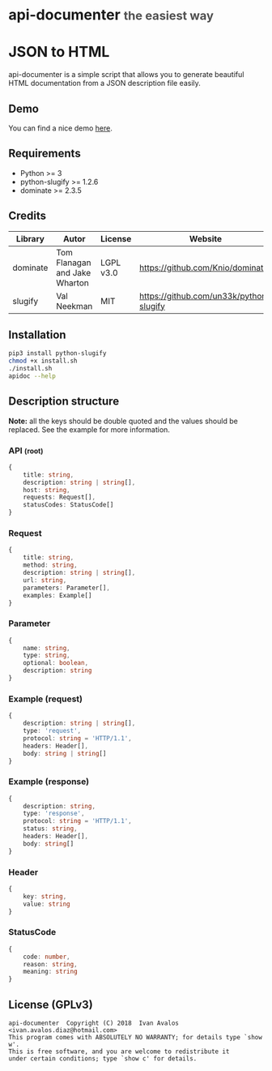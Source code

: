 # api-documenter <small style="color: #505050">the easiest way</small>

# JSON to HTML

api-documenter is a simple script that allows you to generate beautiful HTML documentation from a JSON description file easily.

## Demo

You can find a nice demo <a href="https://ivan-avalos.github.io/api-documenter/">here</a>.

## Requirements
- Python >= 3
- python-slugify >= 1.2.6
- dominate >= 2.3.5

## Credits
| Library | Autor | License | Website |
|---------|--------|--------|---------|
|dominate|Tom Flanagan and Jake Wharton|LGPL v3.0|<https://github.com/Knio/dominate>|
|slugify|Val Neekman|MIT|<https://github.com/un33k/python-slugify>|

## Installation

```bash
pip3 install python-slugify
chmod +x install.sh
./install.sh
apidoc --help
```

## Description structure

**Note:** all the keys should be double quoted and the values should be replaced. See the example for more information.

### API <small>(root)</small>
```typescript
{
    title: string,
    description: string | string[],
    host: string,
    requests: Request[],
    statusCodes: StatusCode[]
}
```

### Request
```typescript
{
    title: string,
    method: string,
    description: string | string[],
    url: string,
    parameters: Parameter[],
    examples: Example[]
}
```

### Parameter
```typescript
{
    name: string,
    type: string,
    optional: boolean,
    description: string
}
```

### Example (request)
```typescript
{
    description: string | string[],
    type: 'request',
    protocol: string = 'HTTP/1.1',
    headers: Header[],
    body: string | string[]
}
```

### Example (response)
```typescript
{
    description: string,
    type: 'response',
    protocol: string = 'HTTP/1.1',
    status: string,
    headers: Header[],
    body: string[]
}
```

### Header
```typescript
{
    key: string,
    value: string
}
```

### StatusCode
```typescript
{
    code: number,
    reason: string,
    meaning: string
}
```

## License (GPLv3)
```
api-documenter  Copyright (C) 2018  Ivan Avalos <ivan.avalos.diaz@hotmail.com>
This program comes with ABSOLUTELY NO WARRANTY; for details type `show w'.
This is free software, and you are welcome to redistribute it
under certain conditions; type `show c' for details.
```